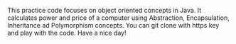 This practice code focuses on object oriented concepts in Java.
It calculates power and price of a computer using Abstraction, Encapsulation, Inheritance ad Polymorphism concepts.
You can git clone with https key and play with the code.
Have a nice day!